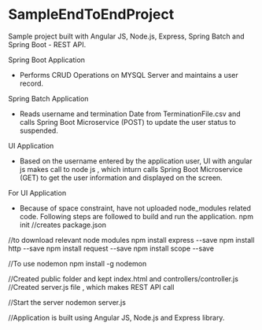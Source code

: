 # SampleEndToEndProject
Sample project built with Angular JS, Node.js, Express, Spring Batch and Spring Boot - REST API.

Spring Boot Application
- Performs CRUD Operations on MYSQL Server and maintains a user record.

Spring Batch Application
- Reads username and termination Date from TerminationFile.csv and calls Spring Boot Microservice (POST)
to update the user status to suspended.

UI Application
- Based on the username entered by the application user, UI with angular js makes call to node js , 
which inturn calls Spring Boot Microservice (GET) to get the user information and displayed on the screen.

For UI Application
- Because of space constraint, have not uploaded node_modules related code.
Following steps are followed to build and run the application.
npm init //creates package.json

//to download relevant node modules
npm install express --save
npm install http --save
npm install request --save
npm install scope --save

//To use nodemon
npm install -g nodemon

//Created public folder and kept index.html and controllers/controller.js
//Created server.js file , which makes REST API call

//Start the server
nodemon server.js

//Application is built using Angular JS, Node.js and Express library.
